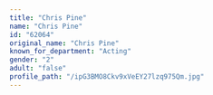 ```yaml
---
title: "Chris Pine"
name: "Chris Pine"
id: "62064"
original_name: "Chris Pine"
known_for_department: "Acting"
gender: "2"
adult: "false"
profile_path: "/ipG3BMO8Ckv9xVeEY27lzq975Qm.jpg"
---
```

